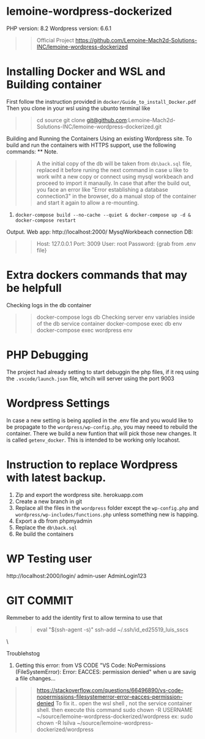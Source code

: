 # lemoine-wordpress-dockerized
PHP version: 8.2
Wordpress version: 6.6.1
>> Official Project 
https://github.com/Lemoine-Mach2d-Solutions-INC/lemoine-wordpress-dockerized


# Installing Docker and WSL and Building container
First follow the instruction provided in `docker/Guide_to_install_Docker.pdf`
Then you clone in your wsl using the ubunto terminal like
>> cd source
>> git clone git@github.com:Lemoine-Mach2d-Solutions-INC/lemoine-wordpress-dockerized.git

Building and Running the Containers Using an existing Wordpress site.
To build and run the containers with HTTPS support, use the following commands:
** Note. 
>> A the initial copy of the db will be taken from `db\back.sql` file, replaced it before runing the next command in case u like to work wiht a new copy or connect using mysql workbeach and proceed to import it manaully.
>> In case that after the build out, you face an error like "Error establishing a database connection3" in the browser, do a manual stop of  the container and start it again to allow a re-mounting.
1. `docker-compose build --no-cache --quiet & docker-compose up -d & docker-compose restart`


Output.
Web app: http://localhost:2000/
MysqlWorkbeach connection DB: 
>> Host: 127.0.0.1
>> Port: 3009
>> User: root
>> Password: {grab from .env file}
 

# Extra dockers commands that may be helpfull
Checking logs in the db container 
>> docker-compose logs db
Checking server env variables inside of the db service container 
>> docker-compose exec db env
>> docker-compose exec wordpress env

# PHP Debugging 
The project had already setting to start debuggin the php files, if it req using the `.vscode/launch.json` file, whcih will server using the port 9003

# Wordpress Settings
In case a new setting is being applied in the .env file and you would like to be propagate to the `wordpress/wp-config.php`, you may neeed to rebuild the container. There we build a new funtion that will pick those new changes. It is called `getenv_docker`. This is intended to be working only locahost.

# Instruction to replace Wordpress with latest backup.
1. Zip and export the wordpress site. herokuapp.com
1. Create a new branch in git
2. Replace all the files in the `wordpress` folder except the `wp-config.php`  and `wordpress/wp-includes/functions.php` unless something new is happing.
3. Export a db from phpmyadmin
3. Replace the `db\back.sql`
4. Re build the containers

# WP Testing user
http://localhost:2000/login/
admin-user
AdminLogin123


# GIT COMMIT 
Remmeber to 
add the identity first to allow termina to use that
>> eval "$(ssh-agent -s)"
>> ssh-add ~/.ssh/id_ed25519_luis_sscs

\

Troublehstog
1. Getting this error: from VS CODE "VS Code: NoPermissions (FileSystemError): Error: EACCES: permission denied" when u are savig a file changes...
>> https://stackoverflow.com/questions/66496890/vs-code-nopermissions-filesystemerror-error-eacces-permission-denied
To fix it..
open the wsl shell , not the service container shell. then execute this command
>> sudo chown -R USERNAME ~/source/lemoine-wordpress-dockerized/wordpress
ex: sudo chown -R lsilva ~/source/lemoine-wordpress-dockerized/wordpress

